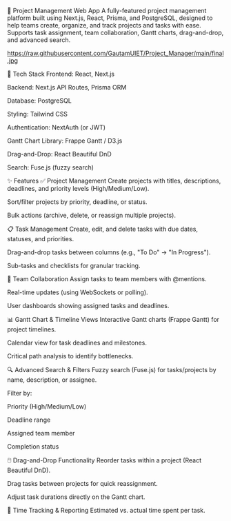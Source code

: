 🚀 Project Management Web App
A fully-featured project management platform built using Next.js, React, Prisma, and PostgreSQL, designed to help teams create, organize, and track projects and tasks with ease. Supports task assignment, team collaboration, Gantt charts, drag-and-drop, and advanced search.

https://raw.githubusercontent.com/GautamUIET/Project_Manager/main/final.jpg

🔧 Tech Stack
Frontend: React, Next.js

Backend: Next.js API Routes, Prisma ORM

Database: PostgreSQL

Styling: Tailwind CSS

Authentication: NextAuth (or JWT)

Gantt Chart Library: Frappe Gantt / D3.js

Drag-and-Drop: React Beautiful DnD

Search: Fuse.js (fuzzy search)

✨ Features
✅ Project Management
Create projects with titles, descriptions, deadlines, and priority levels (High/Medium/Low).

Sort/filter projects by priority, deadline, or status.

Bulk actions (archive, delete, or reassign multiple projects).

📋 Task Management
Create, edit, and delete tasks with due dates, statuses, and priorities.

Drag-and-drop tasks between columns (e.g., "To Do" → "In Progress").

Sub-tasks and checklists for granular tracking.

👥 Team Collaboration
Assign tasks to team members with @mentions.

Real-time updates (using WebSockets or polling).

User dashboards showing assigned tasks and deadlines.

📊 Gantt Chart & Timeline Views
Interactive Gantt charts (Frappe Gantt) for project timelines.

Calendar view for task deadlines and milestones.

Critical path analysis to identify bottlenecks.

🔍 Advanced Search & Filters
Fuzzy search (Fuse.js) for tasks/projects by name, description, or assignee.

Filter by:

Priority (High/Medium/Low)

Deadline range

Assigned team member

Completion status

🖱️ Drag-and-Drop Functionality
Reorder tasks within a project (React Beautiful DnD).

Drag tasks between projects for quick reassignment.

Adjust task durations directly on the Gantt chart.

📅 Time Tracking & Reporting
Estimated vs. actual time spent per task.
